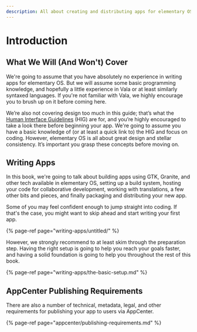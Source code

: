 ```yaml
---
description: All about creating and distributing apps for elementary OS
---
```


# Introduction

## What We Will \(And Won't\) Cover

We're going to assume that you have absolutely no experience in writing apps for elementary OS. But we will assume some basic programming knowledge, and hopefully a little experience in Vala or at least similarly syntaxed languages. If you're not familiar with Vala, we highly encourage you to brush up on it before coming here.

We’re also not covering design too much in this guide; that’s what the [Human Interface Guidelines](https://elementary.io/docs/human-interface-guidelines) \(HIG\) are for, and you’re highly encouraged to take a look there before beginning your app. We're going to assume you have a basic knowledge of \(or at least a quick link to\) the HIG and focus on coding. However, elementary OS is all about great design and stellar consistency. It’s important you grasp these concepts before moving on.

## Writing Apps

In this book, we're going to talk about building apps using GTK, Granite, and other tech available in elementary OS, setting up a build system, hosting your code for collaborative development, working with translations, a few other bits and pieces, and finally packaging and distributing your new app.

Some of you may feel confident enough to jump straight into coding. If that's the case, you might want to skip ahead and start writing your first app. 

{% page-ref page="writing-apps/untitled/" %}

However, we strongly recommend to at least skim through the preparation step. Having the right setup is going to help you reach your goals faster, and having a solid foundation is going to help you throughout the rest of this book.

{% page-ref page="writing-apps/the-basic-setup.md" %}

## AppCenter Publishing Requirements

There are also a number of technical, metadata, legal, and other requirements for publishing your app to users via AppCenter. 

{% page-ref page="appcenter/publishing-requirements.md" %}

